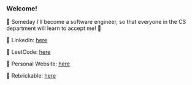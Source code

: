 ### Welcome!
:leaves: Someday I'll become a software engineer, so that everyone in the CS department will learn to accept me! :leaves:

:eyes: LinkedIn: [here](https://www.linkedin.com/in/sydneylin12/)

:eyes: LeetCode: [here](https://leetcode.com/)

:eyes: Personal Website: [here](https://sydneylin12.github.io/MySite/)

:eyes: Rebrickable: [here](https://rebrickable.com/users/sydney.lin12/mocs/)
<!--
**sydneylin12/sydneylin12** is a ✨ _special_ ✨ repository because its `README.md` (this file) appears on your GitHub profile.

Here are some ideas to get you started:

- 🔭 I’m currently working on ...
- 🌱 I’m currently learning ...
- 👯 I’m looking to collaborate on ...
- 🤔 I’m looking for help with ...
- 💬 Ask me about ...
- 📫 How to reach me: ...
- 😄 Pronouns: ...
- ⚡ Fun fact: ...
-->
